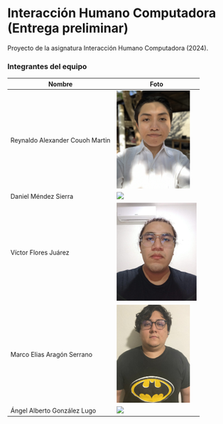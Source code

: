 # Interacción Humano Computadora (Entrega preliminar)

Proyecto de la asignatura Interacción Humano Computadora (2024).

### Integrantes del equipo

| Nombre                         | Foto                                                 |
|--------------------------------|------------------------------------------------------|
| Reynaldo Alexander Couoh Martin| <img src="assets/images/reynaldo.jpg" height="220">         |
| Daniel Méndez Sierra          | <img src="assets/images/daniel.jpg" height="220">           |
| Víctor Flores Juárez          | <img src="assets/images/victor.jpeg" height="220">           |
| Marco Elias Aragón Serrano    | <img src="assets/images/marco.jpg" height="220">            |
| Ángel Alberto González Lugo   | <img src="assets/images/angel.jpg" height="220">            |
